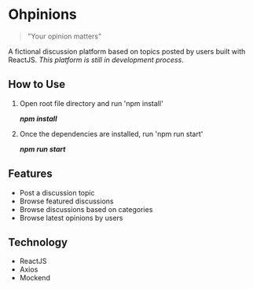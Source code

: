 
# Ohpinions

> "Your opinion matters"

A fictional discussion platform based on topics posted by users built with ReactJS. 
*This platform is still in development process*.


## How to Use

 1. Open root file directory and run 'npm install' 

    ***npm install***

 2. Once the dependencies are installed, run 'npm run start'
 

    ***npm run start***


## Features
* Post a discussion topic
* Browse featured discussions
* Browse discussions based on categories
* Browse latest opinions by users


## Technology
* ReactJS
* Axios
* Mockend



